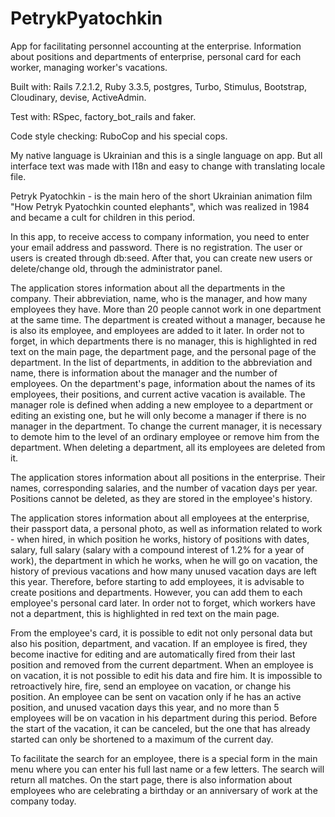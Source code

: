# PetrykPyatochkin

App for facilitating personnel accounting at the enterprise. Information about positions and departments of enterprise, personal card for each worker, managing worker's vacations.

Built with: Rails 7.2.1.2, Ruby 3.3.5, postgres, Turbo, Stimulus, Bootstrap, Cloudinary, devise, ActiveAdmin.

Test with: RSpec, factory_bot_rails and faker.

Code style checking: RuboCop and his special cops.

My native language is Ukrainian and this is a single language on app. But all interface text was made with I18n and easy to change with translating locale file.

Petryk Pyatochkin - is the main hero of the short Ukrainian animation film "How Petryk Pyatochkin counted elephants", which was realized in 1984 and became a cult for children in this period.

In this app, to receive access to company information, you need to enter your email address and password. There is no registration. The user or users is created through db:seed. After that, you can create new users or delete/change old, through the administrator panel.

The application stores information about all the departments in the company. Their abbreviation, name, who is the manager, and how many employees they have. More than 20 people cannot work in one department at the same time. The department is created without a manager, because he is also its employee, and employees are added to it later.  In order not to forget, in which departments there is no manager, this is highlighted in red text on the main page, the department page, and the personal page of the department. In the list of departments, in addition to the abbreviation and name, there is information about the manager and the number of employees. On the department's page, information about the names of its employees, their positions, and current active vacation is available. The manager role is defined when adding a new employee to a department or editing an existing one, but he will only become a manager if there is no manager in the department. To change the current manager, it is necessary to demote him to the level of an ordinary employee or remove him from the department. When deleting a department, all its employees are deleted from it.

The application stores information about all positions in the enterprise. Their names, corresponding salaries, and the number of vacation days per year. Positions cannot be deleted, as they are stored in the employee's history.

The application stores information about all employees at the enterprise, their passport data, a personal photo, as well as information related to work - when hired, in which position he works, history of positions with dates, salary, full salary (salary with a compound interest of 1.2% for a year of work), the department in which he works, when he will go on vacation, the history of previous vacations and how many unused vacation days are left this year. Therefore, before starting to add employees, it is advisable to create positions and departments. However, you can add them to each employee's personal card later. In order not to forget, which workers have not a department, this is highlighted in red text on the main page.

From the employee's card, it is possible to edit not only personal data but also his position, department, and vacation. If an employee is fired, they become inactive for editing and are automatically fired from their last position and removed from the current department. When an employee is on vacation, it is not possible to edit his data and fire him. It is impossible to retroactively hire, fire, send an employee on vacation, or change his position. An employee can be sent on vacation only if he has an active position, and unused vacation days this year, and no more than 5 employees will be on vacation in his department during this period. Before the start of the vacation, it can be canceled, but the one that has already started can only be shortened to a maximum of the current day.

To facilitate the search for an employee, there is a special form in the main menu where you can enter his full last name or a few letters. The search will return all matches. On the start page, there is also information about employees who are celebrating a birthday or an anniversary of work at the company today.